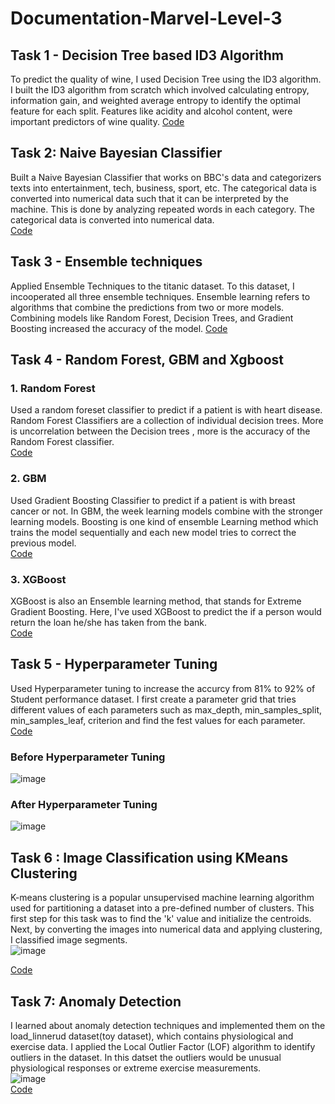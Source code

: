 # Documentation-Marvel-Level-3
## Task 1 - Decision Tree based ID3 Algorithm
To predict the quality of wine, I used Decision Tree using the ID3 algorithm.
I built the ID3 algorithm from scratch which involved calculating entropy, information gain, and weighted average entropy to identify the optimal feature for each split.
Features like acidity and alcohol content, were important predictors of wine quality.
[Code](https://github.com/vvvvvvss/Decision-Tree-based-ID3-Algorithm)

## Task 2: Naive Bayesian Classifier
Built a  Naive Bayesian Classifier that works on BBC's data and categorizers texts into entertainment, tech, business, sport, etc. 
The categorical data is converted into numerical data such that it can be interpreted by the machine. 
This is done by analyzing repeated words in each category. The categorical data is converted into numerical data.  
[Code](https://github.com/vvvvvvss/Naive-bayes/tree/main)

## Task 3 - Ensemble techniques  
Applied Ensemble Techniques to the titanic dataset. To this dataset, I incooperated all three ensemble techniques.
Ensemble learning refers to algorithms that combine the predictions from two or more models. 
Combining models like Random Forest, Decision Trees, and Gradient Boosting increased the accuracy of the model.
[Code](https://github.com/vvvvvvss/EnsembleTechniques/tree/main)

## Task 4 - Random Forest, GBM and Xgboost
### 1. Random Forest
Used a random foreset classifier to predict if a patient is with heart disease. Random Forest Classifiers are a collection of individual decision trees. 
More is uncorrelation between the Decision trees , more is the accuracy of the Random Forest classifier.  
[Code](https://github.com/vvvvvvss/RandomForestClassifier)

### 2. GBM
Used Gradient Boosting Classifier to predict if a patient is with breast cancer or not.  In GBM, the week learning models combine with the stronger learning models. 
Boosting is one kind of ensemble Learning method which trains the model sequentially and each new model tries to correct the previous model.  
[Code](https://github.com/vvvvvvss/GradientBoostingClassifier)

### 3. XGBoost
XGBoost is also an Ensemble learning method, that stands for Extreme Gradient Boosting. Here, I've used XGBoost to predict the if a person would return the loan he/she has taken from the bank.  
[Code](https://github.com/vvvvvvss/XGBoost)  

## Task 5 - Hyperparameter Tuning
Used Hyperparameter tuning to increase the accurcy from 81% to 92% of Student performance dataset. 
I first create a parameter grid that tries different values of each parameters such as max_depth, min_samples_split, min_samples_leaf, criterion and find the fest values for each parameter.  
[Code](https://github.com/vvvvvvss/Hyperparameters/blob/main/StudentPerformance.ipynb])  
### Before Hyperparameter Tuning
![image](https://github.com/user-attachments/assets/dcfae1e1-3259-4e67-8410-64cbd4318173)
### After Hyperparameter Tuning
![image](https://github.com/user-attachments/assets/d11ebeb8-5271-458b-a7b4-53218ddf1a99)

## Task 6 : Image Classification using KMeans Clustering
K-means clustering is a popular unsupervised machine learning algorithm used for partitioning a dataset into a pre-defined number of clusters.
This first step for this task was to find the 'k' value and initialize the centroids.
Next, by converting the images into numerical data and applying clustering, I classified image segments.  
![image](https://github.com/user-attachments/assets/2f05fcd5-7dac-4d3b-8a67-4a88efe8d731)  

[Code](https://github.com/vvvvvvss/KMeansClustering/tree/main)

## Task 7: Anomaly Detection
I learned about anomaly detection techniques and implemented them on the load_linnerud dataset(toy dataset), which contains physiological and exercise data.
I applied the Local Outlier Factor (LOF) algorithm  to identify outliers in the dataset. 
In this datset the outliers would be unusual physiological responses or extreme exercise measurements.    
![image](https://github.com/user-attachments/assets/d7f580d9-a52a-4979-b153-4b6f247add64)  
[Code](https://github.com/vvvvvvss/AnomalyDetection/tree/main)
